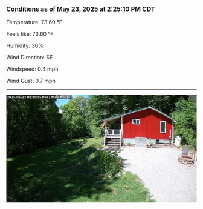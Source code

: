 ### Conditions as of May 23, 2025 at 2:25:10 PM CDT 

Temperature: 73.60 &deg;F

Feels like: 73.60 &deg;F

Humidity: 36%

Wind Direction: SE

Windspeed: 0.4 mph

Wind Gust: 0.7 mph

---

<img src="./images/latest.jpeg"/>

